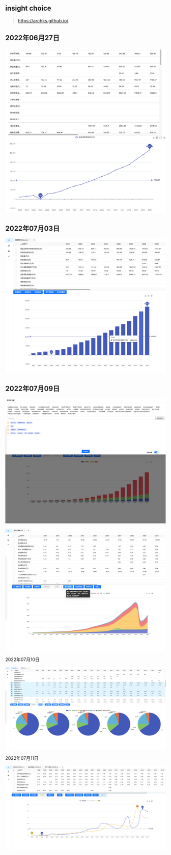 ## insight choice

> https://archks.github.io/





## 2022年06月27日

![](./img/image-20220625180940297.png)









## 2022年07月03日

![](./img/iShot_2022-07-03_22.37.50.png)





## 2022年07月09日

![image-20220709224101405](img/image-20220709224101405.png)

![image-20220709224127160](img/image-20220709224127160.png)





2022年07月10日

![image-20220710103008142](img/image-20220710103008142.png)









2022年07月11日

![iShot_2022-07-11_12.52.31](img/iShot_2022-07-11_12.52.31.png)







